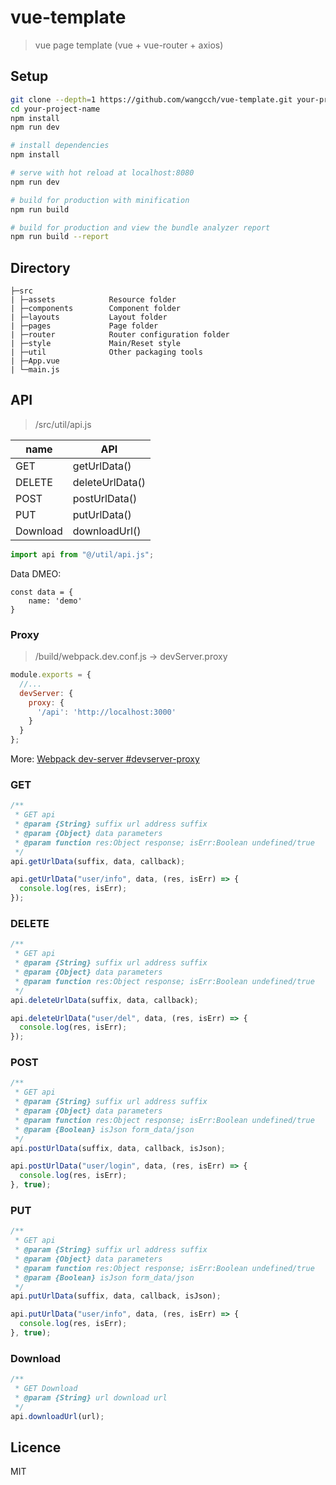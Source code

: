# vue-template

> vue page template (vue + vue-router + axios)

## Setup

```bash
git clone --depth=1 https://github.com/wangcch/vue-template.git your-project-name
cd your-project-name
npm install
npm run dev
```

```bash
# install dependencies
npm install

# serve with hot reload at localhost:8080
npm run dev

# build for production with minification
npm run build

# build for production and view the bundle analyzer report
npm run build --report
```

## Directory

```
├─src
| ├─assets            Resource folder
| ├─components        Component folder
| ├─layouts           Layout folder
| ├─pages             Page folder
| ├─router            Router configuration folder
| ├─style             Main/Reset style
| ├─util              Other packaging tools
| ├─App.vue
| └─main.js
```

## API

> /src/util/api.js

| name     | API             |
| -------- | --------------- |
| GET      | getUrlData()    |
| DELETE   | deleteUrlData() |
| POST     | postUrlData()   |
| PUT      | putUrlData()    |
| Download | downloadUrl()   |

```js
import api from "@/util/api.js";
```

Data DMEO:

```
const data = {
	name: 'demo'
}
```

### Proxy

> /build/webpack.dev.conf.js -> devServer.proxy

```js
module.exports = {
  //...
  devServer: {
    proxy: {
      '/api': 'http://localhost:3000'
    }
  }
};
```
More: [Webpack dev-server #devserver-proxy ](https://webpack.js.org/configuration/dev-server/#devserver-proxy)

### GET

```js
/**
 * GET api
 * @param {String} suffix url address suffix
 * @param {Object} data parameters
 * @param function res:Object response; isErr:Boolean undefined/true
 */
api.getUrlData(suffix, data, callback);
```

```js
api.getUrlData("user/info", data, (res, isErr) => {
  console.log(res, isErr);
});
```

### DELETE

```js
/**
 * GET api
 * @param {String} suffix url address suffix
 * @param {Object} data parameters
 * @param function res:Object response; isErr:Boolean undefined/true
 */
api.deleteUrlData(suffix, data, callback);
```

```js
api.deleteUrlData("user/del", data, (res, isErr) => {
  console.log(res, isErr);
});
```

### POST

```js
/**
 * GET api
 * @param {String} suffix url address suffix
 * @param {Object} data parameters
 * @param function res:Object response; isErr:Boolean undefined/true
 * @param {Boolean} isJson form_data/json
 */
api.postUrlData(suffix, data, callback, isJson);
```

```js
api.postUrlData("user/login", data, (res, isErr) => {
  console.log(res, isErr);
}, true);
```

### PUT

```js
/**
 * GET api
 * @param {String} suffix url address suffix
 * @param {Object} data parameters
 * @param function res:Object response; isErr:Boolean undefined/true
 * @param {Boolean} isJson form_data/json
 */
api.putUrlData(suffix, data, callback, isJson);
```

```js
api.putUrlData("user/info", data, (res, isErr) => {
  console.log(res, isErr);
}, true);
```

### Download

```js
/**
 * GET Download
 * @param {String} url download url
 */
api.downloadUrl(url);
```

## Licence

MIT
